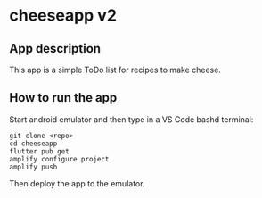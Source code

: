 # cheeseapp v2
## App description
This app is a simple ToDo list for recipes to make cheese.

## How to run the app
Start android emulator and then type in a VS Code bashd terminal:

```
git clone <repo>
cd cheeseapp
flutter pub get
amplify configure project
amplify push
```
Then deploy the app to the emulator.

